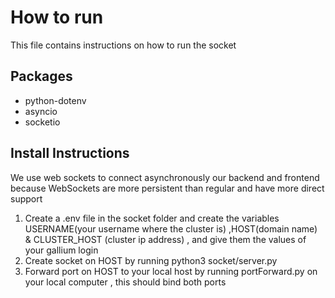 # How to run
This file contains instructions on how to run the socket

## Packages
- python-dotenv
- asyncio
- socketio

## Install Instructions
We use web sockets to connect asynchronously our backend and frontend because WebSockets are more persistent than regular and have more direct support 
1. Create a .env file in the socket folder and create the variables USERNAME(your username where the cluster is) ,HOST(domain name) & CLUSTER_HOST (cluster ip address) , and give them the values of your gallium login
2. Create socket on HOST by running python3 socket/server.py 
3. Forward port on HOST to your local host by running portForward.py on your local computer , this should bind both ports

